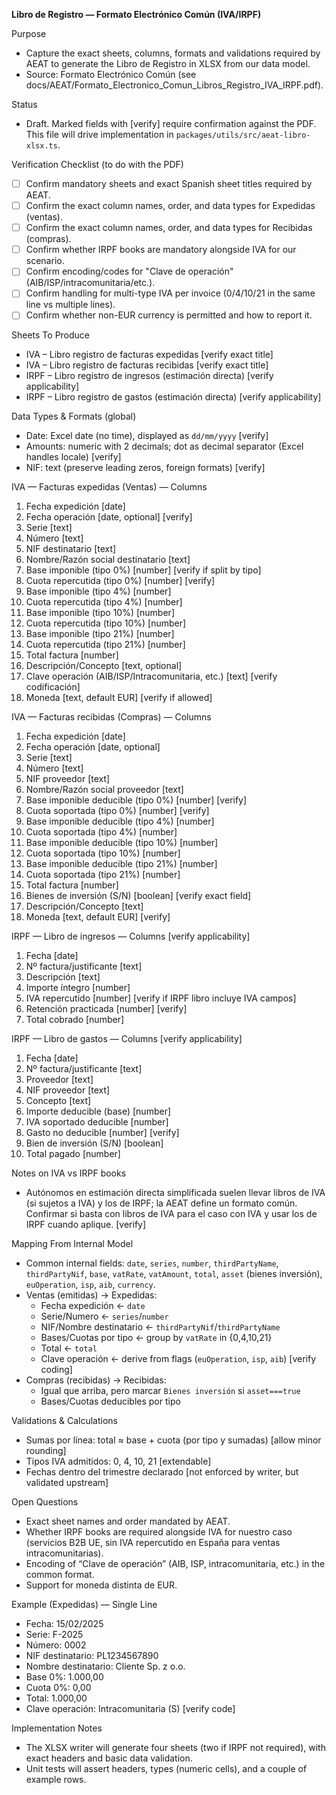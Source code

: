 **Libro de Registro — Formato Electrónico Común (IVA/IRPF)**

Purpose
- Capture the exact sheets, columns, formats and validations required by AEAT to generate the Libro de Registro in XLSX from our data model.
- Source: Formato Electrónico Común (see docs/AEAT/Formato_Electronico_Comun_Libros_Registro_IVA_IRPF.pdf).

Status
- Draft. Marked fields with [verify] require confirmation against the PDF. This file will drive implementation in `packages/utils/src/aeat-libro-xlsx.ts`.

Verification Checklist (to do with the PDF)
- [ ] Confirm mandatory sheets and exact Spanish sheet titles required by AEAT.
- [ ] Confirm the exact column names, order, and data types for Expedidas (ventas).
- [ ] Confirm the exact column names, order, and data types for Recibidas (compras).
- [ ] Confirm whether IRPF books are mandatory alongside IVA for our scenario.
- [ ] Confirm encoding/codes for "Clave de operación" (AIB/ISP/intracomunitaria/etc.).
- [ ] Confirm handling for multi-type IVA per invoice (0/4/10/21 in the same line vs multiple lines).
- [ ] Confirm whether non-EUR currency is permitted and how to report it.

Sheets To Produce
- IVA – Libro registro de facturas expedidas [verify exact title]
- IVA – Libro registro de facturas recibidas [verify exact title]
- IRPF – Libro registro de ingresos (estimación directa) [verify applicability]
- IRPF – Libro registro de gastos (estimación directa) [verify applicability]

Data Types & Formats (global)
- Date: Excel date (no time), displayed as `dd/mm/yyyy` [verify]
- Amounts: numeric with 2 decimals; dot as decimal separator (Excel handles locale) [verify]
- NIF: text (preserve leading zeros, foreign formats) [verify]

IVA — Facturas expedidas (Ventas) — Columns
1) Fecha expedición [date]
2) Fecha operación [date, optional] [verify]
3) Serie [text]
4) Número [text]
5) NIF destinatario [text]
6) Nombre/Razón social destinatario [text]
7) Base imponible (tipo 0%) [number] [verify if split by tipo]
8) Cuota repercutida (tipo 0%) [number] [verify]
9) Base imponible (tipo 4%) [number]
10) Cuota repercutida (tipo 4%) [number]
11) Base imponible (tipo 10%) [number]
12) Cuota repercutida (tipo 10%) [number]
13) Base imponible (tipo 21%) [number]
14) Cuota repercutida (tipo 21%) [number]
15) Total factura [number]
16) Descripción/Concepto [text, optional]
17) Clave operación (AIB/ISP/Intracomunitaria, etc.) [text] [verify codificación]
18) Moneda [text, default EUR] [verify if allowed]

IVA — Facturas recibidas (Compras) — Columns
1) Fecha expedición [date]
2) Fecha operación [date, optional]
3) Serie [text]
4) Número [text]
5) NIF proveedor [text]
6) Nombre/Razón social proveedor [text]
7) Base imponible deducible (tipo 0%) [number] [verify]
8) Cuota soportada (tipo 0%) [number] [verify]
9) Base imponible deducible (tipo 4%) [number]
10) Cuota soportada (tipo 4%) [number]
11) Base imponible deducible (tipo 10%) [number]
12) Cuota soportada (tipo 10%) [number]
13) Base imponible deducible (tipo 21%) [number]
14) Cuota soportada (tipo 21%) [number]
15) Total factura [number]
16) Bienes de inversión (S/N) [boolean] [verify exact field]
17) Descripción/Concepto [text]
18) Moneda [text, default EUR] [verify]

IRPF — Libro de ingresos — Columns [verify applicability]
1) Fecha [date]
2) Nº factura/justificante [text]
3) Descripción [text]
4) Importe íntegro [number]
5) IVA repercutido [number] [verify if IRPF libro incluye IVA campos]
6) Retención practicada [number] [verify]
7) Total cobrado [number]

IRPF — Libro de gastos — Columns [verify applicability]
1) Fecha [date]
2) Nº factura/justificante [text]
3) Proveedor [text]
4) NIF proveedor [text]
5) Concepto [text]
6) Importe deducible (base) [number]
7) IVA soportado deducible [number]
8) Gasto no deducible [number] [verify]
9) Bien de inversión (S/N) [boolean]
10) Total pagado [number]

Notes on IVA vs IRPF books
- Autónomos en estimación directa simplificada suelen llevar libros de IVA (si sujetos a IVA) y los de IRPF; la AEAT define un formato común. Confirmar si basta con libros de IVA para el caso con IVA y usar los de IRPF cuando aplique. [verify]

Mapping From Internal Model
- Common internal fields: `date`, `series`, `number`, `thirdPartyName`, `thirdPartyNif`, `base`, `vatRate`, `vatAmount`, `total`, `asset` (bienes inversión), `euOperation`, `isp`, `aib`, `currency`.
- Ventas (emitidas) → Expedidas:
  - Fecha expedición ← `date`
  - Serie/Numero ← `series`/`number`
  - NIF/Nombre destinatario ← `thirdPartyNif`/`thirdPartyName`
  - Bases/Cuotas por tipo ← group by `vatRate` in {0,4,10,21}
  - Total ← `total`
  - Clave operación ← derive from flags (`euOperation`, `isp`, `aib`) [verify coding]
- Compras (recibidas) → Recibidas:
  - Igual que arriba, pero marcar `Bienes inversión` si `asset===true`
  - Bases/Cuotas deducibles por tipo

Validations & Calculations
- Sumas por línea: total ≈ base + cuota (por tipo y sumadas) [allow minor rounding]
- Tipos IVA admitidos: 0, 4, 10, 21 [extendable]
- Fechas dentro del trimestre declarado [not enforced by writer, but validated upstream]

Open Questions
- Exact sheet names and order mandated by AEAT.
- Whether IRPF books are required alongside IVA for nuestro caso (servicios B2B UE, sin IVA repercutido en España para ventas intracomunitarias).
- Encoding of “Clave de operación” (AIB, ISP, intracomunitaria, etc.) in the common format.
- Support for moneda distinta de EUR.

Example (Expedidas) — Single Line
- Fecha: 15/02/2025
- Serie: F-2025
- Número: 0002
- NIF destinatario: PL1234567890
- Nombre destinatario: Cliente Sp. z o.o.
- Base 0%: 1.000,00
- Cuota 0%: 0,00
- Total: 1.000,00
- Clave operación: Intracomunitaria (S) [verify code]

Implementation Notes
- The XLSX writer will generate four sheets (two if IRPF not required), with exact headers and basic data validation.
- Unit tests will assert headers, types (numeric cells), and a couple of example rows.
